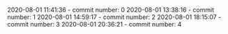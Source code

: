 2020-08-01 11:41:36 - commit number: 0
2020-08-01 13:38:16 - commit number: 1
2020-08-01 14:59:17 - commit number: 2
2020-08-01 18:15:07 - commit number: 3
2020-08-01 20:36:21 - commit number: 4
